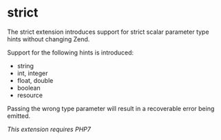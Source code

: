strict
======

The strict extension introduces support for strict scalar parameter type hints without changing Zend.

Support for the following hints is introduced:

  * string
  * int, integer
  * float, double
  * boolean
  * resource

Passing the wrong type parameter will result in a recoverable error being emitted.

*This extension requires PHP7*

